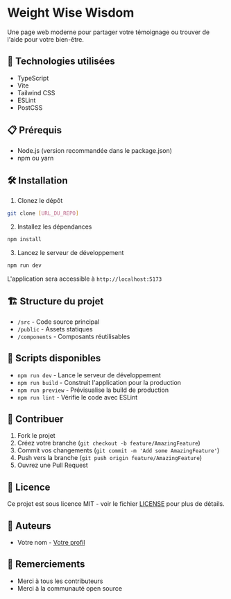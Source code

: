 # Weight Wise Wisdom

Une page web moderne pour partager votre témoignage ou trouver de l'aide pour votre bien-être.

## 🚀 Technologies utilisées

- TypeScript
- Vite
- Tailwind CSS
- ESLint
- PostCSS

## 📋 Prérequis

- Node.js (version recommandée dans le package.json)
- npm ou yarn

## 🛠️ Installation

1. Clonez le dépôt
```bash
git clone [URL_DU_REPO]
```

2. Installez les dépendances
```bash
npm install
```

3. Lancez le serveur de développement
```bash
npm run dev
```

L'application sera accessible à `http://localhost:5173`

## 🏗️ Structure du projet

- `/src` - Code source principal
- `/public` - Assets statiques
- `/components` - Composants réutilisables

## 🚀 Scripts disponibles

- `npm run dev` - Lance le serveur de développement
- `npm run build` - Construit l'application pour la production
- `npm run preview` - Prévisualise la build de production
- `npm run lint` - Vérifie le code avec ESLint

## 📝 Contribuer

1. Fork le projet
2. Créez votre branche (`git checkout -b feature/AmazingFeature`)
3. Commit vos changements (`git commit -m 'Add some AmazingFeature'`)
4. Push vers la branche (`git push origin feature/AmazingFeature`)
5. Ouvrez une Pull Request

## 📜 Licence

Ce projet est sous licence MIT - voir le fichier [LICENSE](LICENSE) pour plus de détails.

## 👥 Auteurs

- Votre nom - [Votre profil](votre-profil)

## 🙏 Remerciements

- Merci à tous les contributeurs
- Merci à la communauté open source
